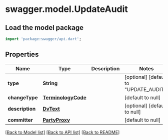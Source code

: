 # swagger.model.UpdateAudit

## Load the model package
```dart
import 'package:swagger/api.dart';
```

## Properties
Name | Type | Description | Notes
------------ | ------------- | ------------- | -------------
**type** | **String** |  | [optional] [default to &quot;UPDATE_AUDIT&quot;]
**changeType** | [**TerminologyCode**](TerminologyCode.md) |  | [default to null]
**description** | [**DvText**](DvText.md) |  | [optional] [default to null]
**committer** | [**PartyProxy**](PartyProxy.md) |  | [default to null]

[[Back to Model list]](../README.md#documentation-for-models) [[Back to API list]](../README.md#documentation-for-api-endpoints) [[Back to README]](../README.md)

